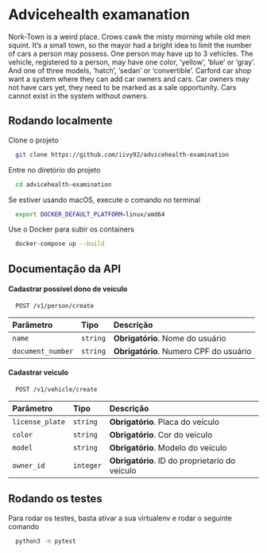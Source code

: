 
# Advicehealth examanation

Nork-Town is a weird place. Crows cawk the misty morning while old men squint. It’s a small town, so the mayor had a bright idea to limit the number of cars a person may possess. One
person may have up to 3 vehicles. The vehicle, registered to a person, may have one color, ‘yellow’, ‘blue’ or ‘gray’. And one of three models, ‘hatch’, ‘sedan’ or ‘convertible’. Carford car shop want a system where they can add car owners and cars. Car owners may not have cars yet, they need to be marked as a sale opportunity. Cars cannot exist in the system without owners.


## Rodando localmente

Clone o projeto

```bash
  git clone https://github.com/iivy92/advicehealth-examination
```

Entre no diretório do projeto

```bash
  cd advicehealth-examination
```

Se estiver usando macOS, execute o comando no terminal

```bash
  export DOCKER_DEFAULT_PLATFORM=linux/amd64
```

Use o Docker para subir os containers

```bash
  docker-compose up --build 
```

## Documentação da API

#### Cadastrar possivel dono de veiculo 

```http
  POST /v1/person/create
```

| Parâmetro   | Tipo       | Descrição                           |
| :---------- | :--------- | :---------------------------------- |
| `name` | `string` | **Obrigatório**. Nome do usuário |
| `document_number` | `string` | **Obrigatório**. Numero CPF do usuário |

#### Cadastrar veiculo 

```http
  POST /v1/vehicle/create
```

| Parâmetro   | Tipo       | Descrição                           |
| :---------- | :--------- | :---------------------------------- |
| `license_plate` | `string` | **Obrigatório**. Placa do veículo |
| `color` | `string` | **Obrigatório**. Cor do veículo |
| `model` | `string` | **Obrigatório**. Modelo do veículo |
| `owner_id` | `integer` | **Obrigatório**. ID do proprietario do veículo |

## Rodando os testes

Para rodar os testes, basta ativar a sua virtualenv e rodar o seguinte comando

```bash
  python3 -m pytest 
```
